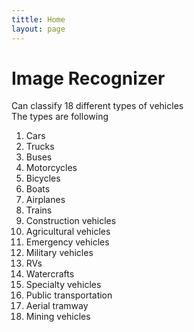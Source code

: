 ```yaml
---
tittle: Home
layout: page
---
```


# Image Recognizer 
Can classify 18 different types of vehicles<br/>
The types are following <br/>

1. Cars 
2. Trucks 
3. Buses 
4. Motorcycles
5. Bicycles
6. Boats 
7. Airplanes
8. Trains
9. Construction vehicles 
10. Agricultural vehicles
11. Emergency vehicles
12. Military vehicles 
13. RVs 
14. Watercrafts 
15. Specialty vehicles
16. Public transportation  
17. Aerial tramway
18. Mining vehicles